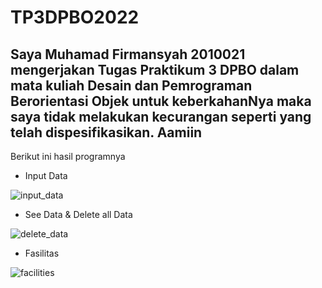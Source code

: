 # TP3DPBO2022

## Saya Muhamad Firmansyah 2010021 mengerjakan Tugas Praktikum 3 DPBO dalam mata kuliah Desain dan Pemrograman Berorientasi Objek untuk keberkahanNya maka saya tidak melakukan kecurangan seperti yang telah dispesifikasikan. Aamiin

Berikut ini hasil programnya

- Input Data

![input_data](https://user-images.githubusercontent.com/99308745/166942758-3fb8bc17-0bd8-4816-b7fd-92f76ad9b845.gif)

- See Data & Delete all Data

![delete_data](https://user-images.githubusercontent.com/99308745/166942877-5476ab25-5069-464c-9696-af855f857b4d.gif)

- Fasilitas

![facilities](https://user-images.githubusercontent.com/99308745/166942926-565793df-89a6-4bab-97ad-d98311226e1a.gif)

